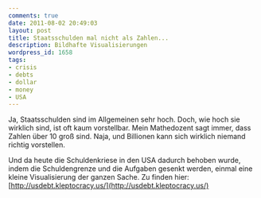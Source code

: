 ```yaml
---
comments: true
date: 2011-08-02 20:49:03
layout: post
title: Staatsschulden mal nicht als Zahlen...
description: Bildhafte Visualisierungen
wordpress_id: 1658
tags:
- crisis
- debts
- dollar
- money
- USA
---
```


Ja, Staatsschulden sind im Allgemeinen sehr hoch. Doch, wie hoch sie wirklich sind, ist oft kaum vorstellbar. Mein Mathedozent sagt immer, dass Zahlen über 10 groß sind. Naja, und Billionen kann sich wirklich niemand richtig vorstellen.

Und da heute die Schuldenkriese in den USA dadurch behoben wurde, indem die Schuldengrenze und die Aufgaben gesenkt werden, einmal eine kleine Visualisierung der ganzen Sache. Zu finden hier: [http://usdebt.kleptocracy.us/](http://usdebt.kleptocracy.us/)
